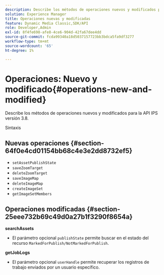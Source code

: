 ```yaml
---
description: Describe los métodos de operaciones nuevos y modificados para la API IPS versión 3.8.
solution: Experience Manager
title: Operaciones nuevas y modificadas
feature: Dynamic Media Classic,SDK/API
role: Developer,Admin
exl-id: 8f4fe698-afe8-4ce6-904d-42fa67dee4dd
source-git-commit: fcda99340a18d5037157723bb3bdca5fa9df3277
workflow-type: tm+mt
source-wordcount: '65'
ht-degree: 1%

---
```


# Operaciones: Nuevo y modificado{#operations-new-and-modified}

Describe los métodos de operaciones nuevos y modificados para la API IPS versión 3.8.

Sintaxis

## Nuevas operaciones {#section-64f0e4cd01154bb68c4e3e2dd8732ef5}

* `setAssetPublishState`
* `saveZoomTarget`
* `deleteZoomTarget`
* `saveImageMap`
* `deleteImageMap`
* `createImageSet`
* `getImageSetMembers`

## Operaciones modificadas {#section-25eee732b69c49d0a27b1f3290f8654a}

**searchAssets**

* El parámetro opcional `publishState` permite buscar en el estado del recurso `MarkedForPublish/NotMarkedForPublish`.

**getJobLogs**

* El parámetro opcional `userHandle` permite recuperar los registros de trabajo enviados por un usuario específico.
